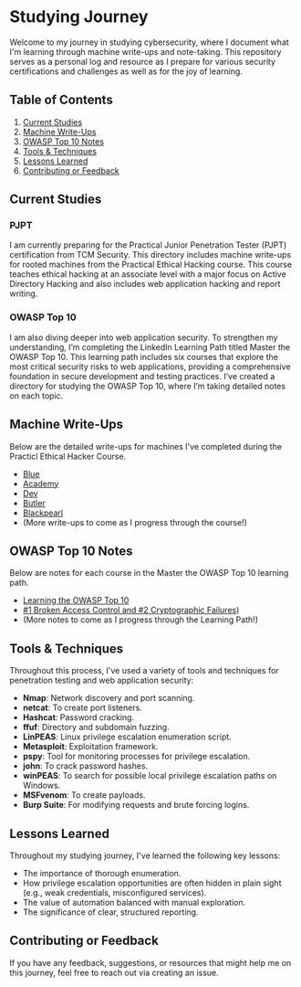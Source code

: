 # Studying Journey
Welcome to my journey in studying cybersecurity, where I document what I'm learning through machine write-ups and note-taking. This repository serves as a personal log and resource as I prepare for various security certifications and challenges as well as for the joy of learning.

## Table of Contents
1. [Current Studies](#current-studies) 
3. [Machine Write-Ups](#machine-write-ups)
4. [OWASP Top 10 Notes](#owasp-top-10-notes)
5. [Tools & Techniques](#tools--techniques)
6. [Lessons Learned](#lessons-learned)
7. [Contributing or Feedback](#contributing-or-feedback)

## Current Studies

### PJPT
I am currently preparing for the Practical Junior Penetration Tester (PJPT) certification from TCM Security. This directory includes machine write-ups for rooted machines from the Practical Ethical Hacking course. This course teaches ethical hacking at an associate level with a major focus on Active Directory Hacking and also includes web application hacking and report writing.

### OWASP Top 10
I am also diving deeper into web application security. To strengthen my understanding, I’m completing the LinkedIn Learning Path titled Master the OWASP Top 10. This learning path includes six courses that explore the most critical security risks to web applications, providing a comprehensive foundation in secure development and testing practices. I’ve created a directory for studying the OWASP Top 10, where I’m taking detailed notes on each topic.

## Machine Write-Ups
Below are the detailed write-ups for machines I've completed during the Practicl Ethical Hacker Course.

- [Blue](PJPT/Blue.md)
- [Academy](PJPT/Academy.md)
- [Dev](PJPT/Dev.md)
- [Butler](PJPT/Butler.md)
- [Blackpearl](PJPT/Blackpearl.md)
- (More write-ups to come as I progress through the course!)

## OWASP Top 10 Notes
Below are notes for each course in the Master the OWASP Top 10 learning path.

- [Learning the OWASP Top 10](OWASP%20Top%2010/Learning%20the%20OWASP%20Top%2010.md) 
- [#1 Broken Access Control and #2 Cryptographic Failures](OWASP%20Top%2010/%231%20Broken%20Access%20Control%20and%20%232%20Cryptographic%20Failures.md))
- (More notes to come as I progress through the Learning Path!)

## Tools & Techniques
Throughout this process, I've used a variety of tools and techniques for penetration testing and web application security:

- **Nmap**: Network discovery and port scanning.
- **netcat**: To create port listeners.
- **Hashcat**: Password cracking.
- **ffuf**: Directory and subdomain fuzzing.
- **LinPEAS**: Linux privilege escalation enumeration script.
- **Metasploit**: Exploitation framework.
- **pspy**: Tool for monitoring processes for privilege escalation.
- **john**: To crack password hashes.
- **winPEAS**: To search for possible local privilege escalation paths on Windows.
- **MSFvenom**: To create payloads.
- **Burp Suite**: For modifying requests and brute forcing logins.

## Lessons Learned
Throughout my studying journey, I've learned the following key lessons:
- The importance of thorough enumeration.
- How privilege escalation opportunities are often hidden in plain sight (e.g., weak credentials, misconfigured services).
- The value of automation balanced with manual exploration.
- The significance of clear, structured reporting.

## Contributing or Feedback
If you have any feedback, suggestions, or resources that might help me on this journey, feel free to reach out via creating an issue.

